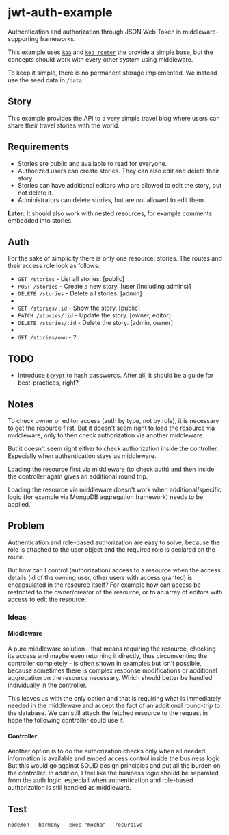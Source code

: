 jwt-auth-example
================

Authentication and authorization through JSON Web Token in middleware-supporting frameworks.

This example uses [`koa`](https://github.com/koajs/koa) and [`koa-router`](https://github.com/alexmingoia/koa-router)
the provide a simple base, but the concepts should work with every other system using middleware.

To keep it simple, there is no permanent storage implemented. We instead use the seed data in `/data`.

## Story

This example provides the API to a very simple travel blog where users can share their travel stories with the world.

## Requirements

* Stories are public and available to read for everyone.
* Authorized users can create stories. They can also edit and delete their story.
* Stories can have additional editors who are allowed to edit the story, but not delete it.
* Administrators can delete stories, but are not allowed to edit them.

**Later:**
It should also work with nested resources, for example comments embedded into stories.

## Auth

For the sake of simplicity there is only one resource: stories. The routes and their access role look as follows:

* `GET /stories` - List all stories. [public]
* `POST /stories` - Create a new story. [user (including admins)]
* `DELETE /stories` - Delete all stories. [admin]
*
* `GET /stories/:id` - Show the story. [public]
* `PATCH /stories/:id` - Update the story. [owner, editor]
* `DELETE /stories/:id` - Delete the story. [admin, owner]
*
* `GET /stories/own` - ?

## TODO

* Introduce [`bcrypt`](https://github.com/ncb000gt/node.bcrypt.js) to hash passwords. After all, it should be a guide
for best-practices, right?

## Notes

To check owner or editor access (auth by type, not by role), it is necessary to get the resource first.
But it doesn't seem right to load the resource via middleware, only to then check authorization via another middleware.

But it doesn't seem right either to check authorization inside the controller. Especially when authentication stays as
middleware.

Loading the resource first via middleware (to check auth) and then inside the controller again gives an additional round
trip.

Loading the resource via middleware doesn't work when additional/specific logic (for example via MongoDB aggregation
framework) needs to be applied.

## Problem

Authentication and role-based authorization are easy to solve, because the role is attached to the user object and the
required role is declared on the route.

But how can I control (authorization) access to a resource when the access details (id of the owning user, other users
with access granted) is encapsulated in the resource itself?
For example how can access be restricted to the owner/creator of the resource, or to an array of editors with access to
edit the resource.

### Ideas

#### Middleware

A pure middleware solution - that means requiring the resource, checking its access and maybe even returning it
directly, thus circumventing the controller completely  - is often shown in examples but isn't possible, because
sometimes there is complex response modifications or additional aggregation on the resource necessary. Which should
better be handled individually in the controller.

This leaves us with the only option and that is requiring what is immediately needed in the middleware and accept the
fact of an additional round-trip to the database.
We can still attach the fetched resource to the request in hope the following controller could use it.

#### Controller

Another option is to do the authorization checks only when all needed information is available and embed access control
inside the business logic. But this would go against SOLID design principles and put all the burden on the controller.
In addition, I feel like the business logic should be separated from the auth logic, especiall when authentication and
role-based authorization is still handled as middleware.

## Test

    nodemon --harmony --exec "mocha" --recursive